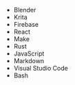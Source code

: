 

* Blender
* Krita
* Firebase
* React
* Make
* Rust
* JavaScript
* Markdown
* Visual Studio Code
* Bash